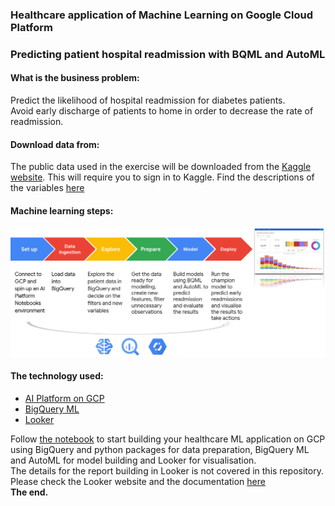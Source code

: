 ### Healthcare application of Machine Learning on Google Cloud Platform </br>
### Predicting patient hospital readmission with BQML and AutoML </br>
#### **What is the business problem:** </br>
Predict the likelihood of hospital readmission for diabetes patients. </br>
Avoid early discharge of patients to home in order to decrease the rate of readmission. </br>
#### **Download data from:** </br>
The public data used in the exercise will be downloaded from the [Kaggle website](https://www.kaggle.com/friedrichschneider/diabetic-dataset-for-readmission). This will require you to sign in to Kaggle. Find the descriptions of the variables [here](https://www.kaggle.com/iabhishekofficial/prediction-on-hospital-readmission) </br>
#### **Machine learning steps:** </br>
![Machine Learning Steps for this project](screenshots/machine-learning-steps.png) </br>
#### **The technology used:** </br>
- [AI Platform on GCP](https://cloud.google.com/ai-platform)
- [BigQuery ML](https://cloud.google.com/bigquery-ml/docs)
- [Looker](https://looker.com/)</br>

Follow [the notebook](Predict-hospital-readmission-with-BQML-and-AutoML.ipynb) to start building your healthcare ML application on GCP using BigQuery and python packages for data preparation, BigQuery ML and AutoML for model building and Looker for visualisation. </br>
The details for the report building in Looker is not covered in this repository. Please check the Looker website and the documentation [here](https://docs.looker.com/) </br>
**The end.** 